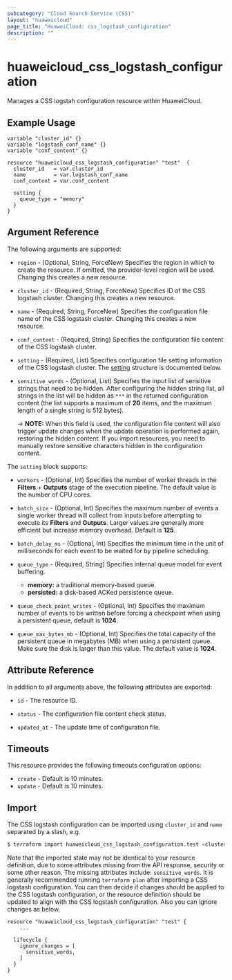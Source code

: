 ```yaml
---
subcategory: "Cloud Search Service (CSS)"
layout: "huaweicloud"
page_title: "HuaweiCloud: css_logstash_configuration"
description: ""
---
```


# huaweicloud_css_logstash_configuration

Manages a CSS logstah configuration resource within HuaweiCloud.

## Example Usage

```hcl
variable "cluster_id" {}
variable "logstash_conf_name" {}
variable "conf_content" {}

resource "huaweicloud_css_logstash_configuration" "test"  {
  cluster_id   = var.cluster_id
  name         = var.logstash_conf_name
  conf_content = var.conf_content

  setting {
    queue_type = "memory"
  }
}
```

## Argument Reference

The following arguments are supported:

* `region` - (Optional, String, ForceNew) Specifies the region in which to create the resource.
  If omitted, the provider-level region will be used.
  Changing this creates a new resource.

* `cluster_id` - (Required, String, ForceNew) Specifies ID of the CSS logstash cluster.
  Changing this creates a new resource.

* `name` - (Required, String, ForceNew) Specifies the configuration file name of the CSS logstash cluster.
  Changing this creates a new resource.

* `conf_content` - (Required, String) Specifies the configuration file content of the CSS logstash cluster.

* `setting` - (Required, List) Specifies configuration file setting information of the CSS logstash cluster.
  The [setting](#Css_logstash_configuration_setting) structure is documented below.

* `sensitive_words` - (Optional, List) Specifies the input list of sensitive strings that need to be hidden.
  After configuring the hidden string list, all strings in the list will be hidden as `***` in the returned
  configuration content (the list supports a maximum of **20** items, and the maximum length of a single string
  is 512 bytes).

  -> **NOTE:** When this field is used, the configuration file content will also trigger update changes when the
    update operation is performed again, restoring the hidden content. If you import resources, you need to manually
    restore sensitive characters hidden in the configuration content.

<a name="Css_logstash_configuration_setting"></a>
The `setting` block supports:

* `workers` - (Optional, Int) Specifies the number of worker threads in the **Filters** + **Outputs** stage of
  the execution pipeline. The default value is the number of CPU cores.

* `batch_size` - (Optional, Int) Specifies the maximum number of events a single worker thread will collect
  from inputs before attempting to execute its **Filters** and **Outputs**. Larger values ​​are generally more
  efficient but increase memory overhead. Default is **125**.

* `batch_delay_ms` - (Optional, Int) Specifies the minimum time in the unit of milliseconds for each event to be
  waited for by pipeline scheduling.

* `queue_type` - (Required, String) Specifies internal queue model for event buffering.
  + **memory:** a traditional memory-based queue.
  + **persisted:** a disk-based ACKed persistence queue.

* `queue_check_point_writes` - (Optional, Int) Specifies the maximum number of events to be written before forcing
  a checkpoint when using a persistent queue, default is **1024**.

* `queue_max_bytes_mb` - (Optional, Int) Specifies the total capacity of the persistent queue in megabytes (MB) when
  using a persistent queue. Make sure the disk is larger than this value. The default value is **1024**.

## Attribute Reference

In addition to all arguments above, the following attributes are exported:

* `id` - The resource ID.

* `status` - The configuration file content check status.

* `updated_at` - The update time of configuration file.

## Timeouts

This resource provides the following timeouts configuration options:

* `create` - Default is 10 minutes.
* `update` - Default is 10 minutes.

## Import

The CSS logstash configuration can be imported using `cluster_id` and `name` separated by a slash, e.g.

```bash
$ terraform import huaweicloud_css_logstash_configuration.test <cluster_id>/<name>
```

Note that the imported state may not be identical to your resource definition, due to some attributes missing from the
API response, security or some other reason.
The missing attributes include: `sensitive_words`.
It is generally recommended running `terraform plan` after importing a CSS logstash configuration.
You can then decide if changes should be applied to the CSS logstash configuration, or the resource definition should
be updated to align with the CSS logstash configuration. Also you can ignore changes as below.

```hcl
resource "huaweicloud_css_logstash_configuration" "test" {
    ...

  lifecycle {
    ignore_changes = [
      sensitive_words,
    ]
  }
}
```
